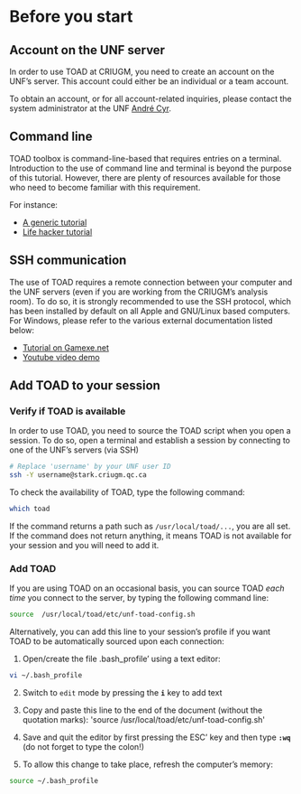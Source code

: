 # Before you start

## Account on the UNF server
In order to use TOAD at CRIUGM, you need to create an account on the UNF’s server. 
This account could either be an individual or a team account.

To obtain an account, or for all account-related inquiries, please contact the system administrator at the UNF [André Cyr](mailto:andre.cyr@criugm.qc.ca).

## Command line
TOAD toolbox is command-line-based that requires entries on a terminal.
Introduction to the use of command line and terminal is beyond the purpose of this tutorial.
However, there are plenty of resources available for those who need to become familiar with this requirement. 

For instance:

- [A generic tutorial](http://www.davidbaumgold.com/tutorials/command-line/)
- [Life hacker tutorial](http://lifehacker.com/5633909/who-needs-a-mouse-learn-to-use-the-command-line-for-almost-anything)

## SSH communication
The use of TOAD requires a remote connection between your computer and the UNF servers (even if you are working from the CRIUGM’s analysis room). To do so, it is strongly recommended to use the SSH protocol, which has been installed by default on all Apple and GNU/Linux based computers. For Windows, please refer to the various external documentation listed below:

- [Tutorial on Gamexe.net](http://www.gamexe.net/other/beginner-guide-ssh/)
- [Youtube video demo](https://www.youtube.com/watch?v=9CZphjhQxIQ)

## Add TOAD to your session

### Verify if TOAD is available
In order to use TOAD, you need to source the TOAD script when you open a session. 
To do so, open a terminal and establish a session by connecting to one of the UNF’s servers (via SSH)

~~~bash
# Replace 'username' by your UNF user ID
ssh -Y username@stark.criugm.qc.ca
~~~

To check the availability of TOAD, type the following command:

~~~bash
which toad
~~~

If the command returns a path such as `/usr/local/toad/...`, you are all set. 
If the command does not return anything, it means TOAD is not available for your session and you will need to add it.

### Add TOAD
If you are using TOAD on an occasional basis, you can source TOAD *each time* you connect to the server, by typing the following command line:

~~~bash
source  /usr/local/toad/etc/unf-toad-config.sh
~~~

Alternatively, you can add this line to your session’s profile if you want TOAD to be automatically sourced upon each connection:

1. Open/create the file .bash_profile’ using a text editor:

~~~bash
vi ~/.bash_profile
~~~

2. Switch to `edit` mode by pressing the **`i`** key to add text

3. Copy and paste this line to the end of the document (without the quotation marks): 'source  /usr/local/toad/etc/unf-toad-config.sh'

4. Save and quit the editor by first pressing the ESC’ key and then type **`:wq`** (do not forget to type the colon!)

5. To allow this change to take place, refresh the computer’s memory:

~~~bash
source ~/.bash_profile
~~~
 
